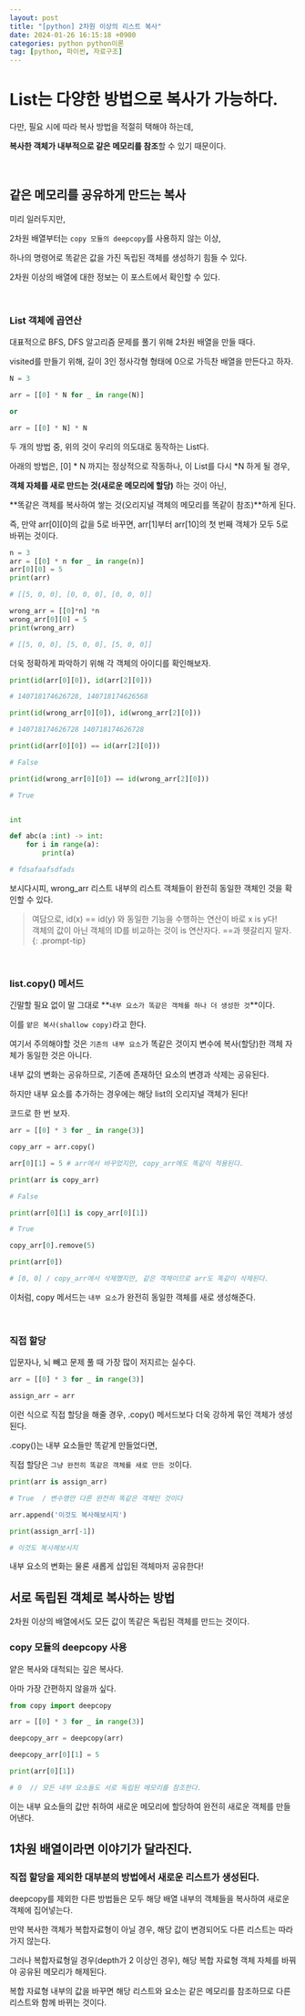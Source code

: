 ```yaml
---
layout: post
title: "[python] 2차원 이상의 리스트 복사"
date: 2024-01-26 16:15:18 +0900
categories: python python이론
tag: [python, 파이썬, 자료구조]
---
```


# List는 다양한 방법으로 복사가 가능하다.

다만, 필요 시에 따라 복사 방법을 적절히 택해야 하는데,

**복사한 객체가 내부적으로 같은 메모리를 참조**할 수 있기 때문이다.

<br>

## 같은 메모리를 공유하게 만드는 복사

미리 일러두지만,

2차원 배열부터는 `copy 모듈의 deepcopy`를 사용하지 않는 이상,

하나의 명령어로 똑같은 값을 가진 독립된 객체를 생성하기 힘들 수 있다.

2차원 이상의 배열에 대한 정보는 이 포스트에서 확인할 수 있다.

<br>

### List 객체에 곱연산

대표적으로 BFS, DFS 알고리즘 문제를 풀기 위해 2차원 배열을 만들 때다.

visited를 만들기 위해, 길이 3인 정사각형 형태에 0으로 가득찬 배열을 만든다고 하자.

```python
N = 3

arr = [[0] * N for _ in range(N)]

or

arr = [[0] * N] * N
```

두 개의 방법 중, 위의 것이 우리의 의도대로 동작하는 List다.

아래의 방법은, [0] * N 까지는 정상적으로 작동하나, 이 List를 다시 *N 하게 될 경우,

**객체 자체를 새로 만드는 것(새로운 메모리에 할당)** 하는 것이 아닌,

**똑같은 객체를 복사하여 쌓는 것(오리지널 객체의 메모리를 똑같이 참조)**하게 된다.

즉, 만약 arr[0][0]의 값을 5로 바꾸면, arr[1]부터 arr[10]의 첫 번째 객체가 모두 5로 바뀌는 것이다.

```py
n = 3
arr = [[0] * n for _ in range(n)]
arr[0][0] = 5
print(arr)

# [[5, 0, 0], [0, 0, 0], [0, 0, 0]]

wrong_arr = [[0]*n] *n
wrong_arr[0][0] = 5
print(wrong_arr)

# [[5, 0, 0], [5, 0, 0], [5, 0, 0]]
```

더욱 정확하게 파악하기 위해 각 객체의 아이디를 확인해보자.

```python
print(id(arr[0][0]), id(arr[2][0]))

# 140718174626728, 140718174626568

print(id(wrong_arr[0][0]), id(wrong_arr[2][0]))

# 140718174626728 140718174626728

print(id(arr[0][0]) == id(arr[2][0]))

# False

print(id(wrong_arr[0][0]) == id(wrong_arr[2][0]))

# True
```


```python

int

def abc(a :int) -> int:
    for i in range(a):
        print(a)

# fdsafaafsdfads
```

보시다시피, wrong_arr 리스트 내부의 리스트 객체들이 완전히 동일한 객체인 것을 확인할 수 있다.

>여담으로, id(x) == id(y) 와 동일한 기능을 수행하는 연산이 바로 x is y다! <br> 객체의 값이 아닌 객체의 ID를 비교하는 것이 is 연산자다. ==과 헷갈리지 말자.
{: .prompt-tip}

<br>

### list.copy() 메서드

긴말할 필요 없이 말 그대로 **`내부 요소가 똑같은 객체를 하나 더 생성한 것`**이다.

이를 `얕은 복사(shallow copy)`라고 한다.

여기서 주의해야할 것은 `기존의 내부 요소`가 똑같은 것이지 변수에 복사(할당)한 객체 자체가 동일한 것은 아니다.

내부 값의 변화는 공유하므로, 기존에 존재하던 요소의 변경과 삭제는 공유된다.

하지만 내부 요소를 추가하는 경우에는 해당 list의 오리지널 객체가 된다!

코드로 한 번 보자.

```python
arr = [[0] * 3 for _ in range(3)]

copy_arr = arr.copy()

arr[0][1] = 5 # arr에서 바꾸었지만, copy_arr에도 똑같이 적용된다.

print(arr is copy_arr)

# False

print(arr[0][1] is copy_arr[0][1])

# True

copy_arr[0].remove(5)

print(arr[0])

# [0, 0] / copy_arr에서 삭제했지만, 같은 객체이므로 arr도 똑같이 삭제된다.
```

이처럼, copy 메서드는 `내부 요소`가 완전히 동일한 객체를 새로 생성해준다.

<br>

### 직접 할당

입문자나, 뇌 빼고 문제 풀 때 가장 많이 저지르는 실수다.

```python
arr = [[0] * 3 for _ in range(3)]

assign_arr = arr
```

이런 식으로 직접 할당을 해줄 경우, .copy() 메서드보다 더욱 강하게 묶인 객체가 생성된다.

.copy()는 내부 요소들만 똑같게 만들었다면,

직접 할당은 `그냥 완전히 똑같은 객체를 새로 만든 것`이다.

```python
print(arr is assign_arr)

# True  / 변수명만 다른 완전히 똑같은 객체인 것이다

arr.append('이것도 복사해보시지')

print(assign_arr[-1])

# 이것도 복사해보시지
```

내부 요소의 변화는 물론 새롭게 삽입된 객체마저 공유한다!

## 서로 독립된 객체로 복사하는 방법

2차원 이상의 배열에서도 모든 값이 똑같은 독립된 객체를 만드는 것이다.

### copy 모듈의 deepcopy 사용

얕은 복사와 대척되는 깊은 복사다.

아마 가장 간편하지 않을까 싶다.

```python
from copy import deepcopy

arr = [[0] * 3 for _ in range(3)]

deepcopy_arr = deepcopy(arr)

deepcopy_arr[0][1] = 5

print(arr[0][1])

# 0  // 모든 내부 요소들도 서로 독립된 메모리를 참조한다.
```

이는 내부 요소들의 값만 취하여 새로운 메모리에 할당하여 완전히 새로운 객체를 만들어낸다.

## 1차원 배열이라면 이야기가 달라진다.

### 직접 할당을 제외한 대부분의 방법에서 새로운 리스트가 생성된다.

deepcopy를 제외한 다른 방법들은 모두 해당 배열 내부의 객체들을 복사하여 새로운 객체에 집어넣는다.

만약 복사한 객체가 복합자료형이 아닐 경우, 해당 값이 변경되어도 다른 리스트는 따라가지 않는다.

그러나 복합자료형일 경우(depth가 2 이상인 경우), 해당 복합 자료형 객체 자체를 바꿔야 공유된 메모리가 해제된다.

복합 자료형 내부의 값을 바꾸면 해당 리스트와 요소는 같은 메모리를 참조하므로 다른 리스트와 함께 바뀌는 것이다.


